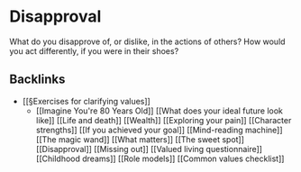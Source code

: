 # Disapproval
What do you disapprove of, or dislike, in the actions of others? How would you act differently, if you were in their shoes?

## Backlinks
* [[§Exercises for clarifying values]]
	* [[Imagine You're 80 Years Old]]
[[What does your ideal future look like]]
[[Life and death]]
[[Wealth]]
[[Exploring your pain]]
[[Character strengths]]
[[If you achieved your goal]]
[[Mind-reading machine]]
[[The magic wand]]
[[What matters]]
[[The sweet spot]]
[[Disapproval]]
[[Missing out]]
[[Valued living questionnaire]]
[[Childhood dreams]]
[[Role models]]
[[Common values checklist]]

<!-- #Life -->

<!-- {BearID:2C6D27BB-CCC4-41ED-99E6-AD90A7995B21-15756-00001303511BD81C} -->

